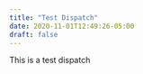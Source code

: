 ```yaml
---
title: "Test Dispatch"
date: 2020-11-01T12:49:26-05:00
draft: false
---
```

This is a test dispatch
